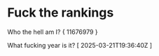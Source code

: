 # Fuck the rankings

Who the hell am I?
{ 11676979 }

What fucking year is it?
[ 2025-03-21T19:36:40Z ]
